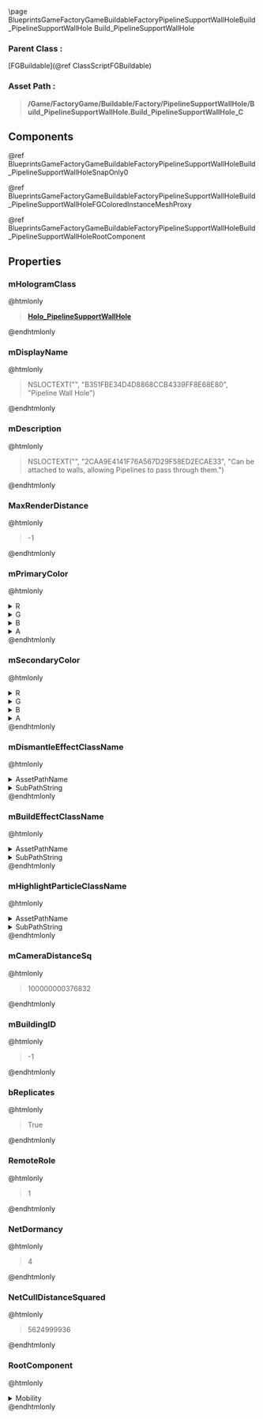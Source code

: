 \page BlueprintsGameFactoryGameBuildableFactoryPipelineSupportWallHoleBuild_PipelineSupportWallHole Build_PipelineSupportWallHole
### Parent Class :
[FGBuildable](@ref ClassScriptFGBuildable)
### Asset Path :
<b><blockquote>/Game/FactoryGame/Buildable/Factory/PipelineSupportWallHole/Build_PipelineSupportWallHole.Build_PipelineSupportWallHole_C</blockquote></b>
## Components

@ref BlueprintsGameFactoryGameBuildableFactoryPipelineSupportWallHoleBuild_PipelineSupportWallHoleSnapOnly0

@ref BlueprintsGameFactoryGameBuildableFactoryPipelineSupportWallHoleBuild_PipelineSupportWallHoleFGColoredInstanceMeshProxy

@ref BlueprintsGameFactoryGameBuildableFactoryPipelineSupportWallHoleBuild_PipelineSupportWallHoleRootComponent

## Properties

### mHologramClass
@htmlonly
<b><a href="_blueprints_game_factory_game_buildable_factory-shared_holo__pipeline_support_wall_hole.html"><blockquote>Holo_PipelineSupportWallHole</blockquote></a></b>
@endhtmlonly

### mDisplayName
@htmlonly
<blockquote>NSLOCTEXT("", "B351FBE34D4D8868CCB4339FF8E68E80", "Pipeline Wall Hole")</blockquote>
@endhtmlonly

### mDescription
@htmlonly
<blockquote>NSLOCTEXT("", "2CAA9E4141F76A567D29F58ED2ECAE33", "Can be attached to walls, allowing Pipelines to pass through them.")</blockquote>
@endhtmlonly

### MaxRenderDistance
@htmlonly
<blockquote>-1</blockquote>
@endhtmlonly

### mPrimaryColor
@htmlonly
<details>
 <summary>R</summary>
<blockquote>-1</blockquote>
</details>
<details>
 <summary>G</summary>
<blockquote>-1</blockquote>
</details>
<details>
 <summary>B</summary>
<blockquote>-1</blockquote>
</details>
<details>
 <summary>A</summary>
<blockquote>1</blockquote>
</details>
@endhtmlonly

### mSecondaryColor
@htmlonly
<details>
 <summary>R</summary>
<blockquote>-1</blockquote>
</details>
<details>
 <summary>G</summary>
<blockquote>-1</blockquote>
</details>
<details>
 <summary>B</summary>
<blockquote>-1</blockquote>
</details>
<details>
 <summary>A</summary>
<blockquote>1</blockquote>
</details>
@endhtmlonly

### mDismantleEffectClassName
@htmlonly
<details>
 <summary>AssetPathName</summary>
<b><a href="_blueprints_game_factory_game_buildable_factory-shared_b_p__material_effect__dismantle.html"><blockquote>BP_MaterialEffect_Dismantle</blockquote></a></b>
</details>
<details>
 <summary>SubPathString</summary>
<blockquote></blockquote>
</details>
@endhtmlonly

### mBuildEffectClassName
@htmlonly
<details>
 <summary>AssetPathName</summary>
<b><a href="_blueprints_game_factory_game_buildable_factory-shared_b_p__material_effect__build.html"><blockquote>BP_MaterialEffect_Build</blockquote></a></b>
</details>
<details>
 <summary>SubPathString</summary>
<blockquote></blockquote>
</details>
@endhtmlonly

### mHighlightParticleClassName
@htmlonly
<details>
 <summary>AssetPathName</summary>
<b><a href="_blueprints_game_factory_game_buildable-shared_particle_new_building_ping.html"><blockquote>NewBuildingPing</blockquote></a></b>
</details>
<details>
 <summary>SubPathString</summary>
<blockquote></blockquote>
</details>
@endhtmlonly

### mCameraDistanceSq
@htmlonly
<blockquote>100000000376832</blockquote>
@endhtmlonly

### mBuildingID
@htmlonly
<blockquote>-1</blockquote>
@endhtmlonly

### bReplicates
@htmlonly
<blockquote>True</blockquote>
@endhtmlonly

### RemoteRole
@htmlonly
<blockquote>1</blockquote>
@endhtmlonly

### NetDormancy
@htmlonly
<blockquote>4</blockquote>
@endhtmlonly

### NetCullDistanceSquared
@htmlonly
<blockquote>5624999936</blockquote>
@endhtmlonly

### RootComponent
@htmlonly
<details>
 <summary>Mobility</summary>
<blockquote>0</blockquote>
</details>
@endhtmlonly

